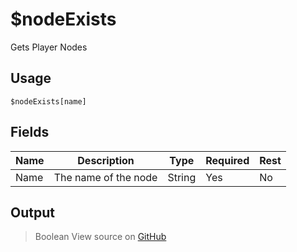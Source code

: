 # $nodeExists
Gets Player Nodes
## Usage
```
$nodeExists[name]
```
## Fields
| Name |     Description      |  Type  | Required | Rest |
|------|----------------------|--------|----------|------|
| Name | The name of the node | String | Yes      | No   |

## Output
> Boolean
View source on [GitHub](https://github.com/tryforge/forgelink/blob/dev/src/natives/nodeExists.ts)
